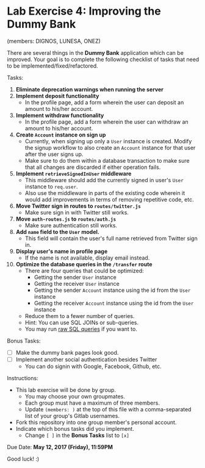 # Lab Exercise 4: Improving the Dummy Bank

(members: DIGNOS, LUNESA, ONEZ)

There are several things in the **Dummy Bank** application which can be improved. Your goal is to complete the following checklist of tasks that need to be implemented/fixed/refactored.


Tasks:

1. **Eliminate deprecation warnings when running the server**
1. **Implement deposit functionality**
   - In the profile page, add a form wherein the user can deposit an amount to his/her account.
1. **Implement withdraw functionality**
   - In the profile page, add a form wherein the user can withdraw an amount to his/her account.
1. **Create `Account` instance on sign up**
   - Currently, when signing up only a `User` instance is created. Modify the signup workflow to also create an `Account` instance for that user after the user signs up.
   - Make sure to do them within a database transaction to make sure that all changes are discarded if either operation fails.
1. **Implement `retrieveSignedInUser` middleware**
   - This middleware should add the currently signed in user's `User` instance to `req.user`.
   - Also use the middleware in parts of the existing code wherein it would add improvements in terms of removing repetitive code, etc.
1. **Move Twitter sign in routes to `routes/twitter.js`**
   - Make sure sign in with Twitter still works.
1. **Move `auth-routes.js` to `routes/auth.js`**
   - Make sure authentication still works.
1. **Add `name` field to the `User` model.**
   - This field will contain the user's full name retrieved from Twitter sign in.
1. **Display user's name in profile page**
   - If the name is not available, display email instead.
1. **Optimize the database queries in the `/transfer` route**
   - There are four queries that could be optimized:
     - Getting the sender `User` instance
     - Getting the receiver `User` instance
     - Getting the sender `Account` instance using the id from the `User` instance
     - Getting the receiver `Account` instance using the id from the `User` instance
   - Reduce them to a fewer number of queries.
   - Hint: You can use SQL JOINs or sub-queries.
   - You may run [raw SQL queries](http://sequelize.readthedocs.io/en/v3/docs/raw-queries/) if you want to.


Bonus Tasks:

- [ ] Make the dummy bank pages look good.
- [ ] Implement another social authentication besides Twitter
  - You can do signin with Google, Facebook, Github, etc.


Instructions:

- This lab exercise will be done by group.
  - You may choose your own groupmates.
  - Each group must have a maximum of three members.
  - Update `(members: )` at the top of this file with a comma-separated list of your group's Gitlab usernames.
- Fork this repository into one group member's personal account.
- Indicate which bonus tasks did you implement.
  - Change `[ ]` in the **Bonus Tasks** list to `[x]`


Due Date: **May 12, 2017 (Friday), 11:59PM**


Good luck! :)
